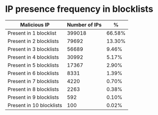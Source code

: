 # IP presence frequency in blocklists
| Malicious IP | Number of IPs | % |
|----|----|----|
| Present in 1 blocklist | 399018 | 66.58% |
| Present in 2 blocklists | 79692 | 13.30% |
| Present in 3 blocklists | 56689 | 9.46% |
| Present in 4 blocklists | 30992 | 5.17% |
| Present in 5 blocklists | 17367 | 2.90% |
| Present in 6 blocklists | 8331 | 1.39% |
| Present in 7 blocklists | 4220 | 0.70% |
| Present in 8 blocklists | 2263 | 0.38% |
| Present in 9 blocklists | 592 | 0.10% |
| Present in 10 blocklists | 100 | 0.02% |

